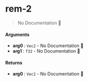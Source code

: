 # rem\-2

> No Documentation 🚧

#### Arguments

- **arg0** : `Vec2` \- No Documentation 🚧
- **arg1** : `f32` \- No Documentation 🚧

#### Returns

- **arg0** : `Vec2` \- No Documentation 🚧